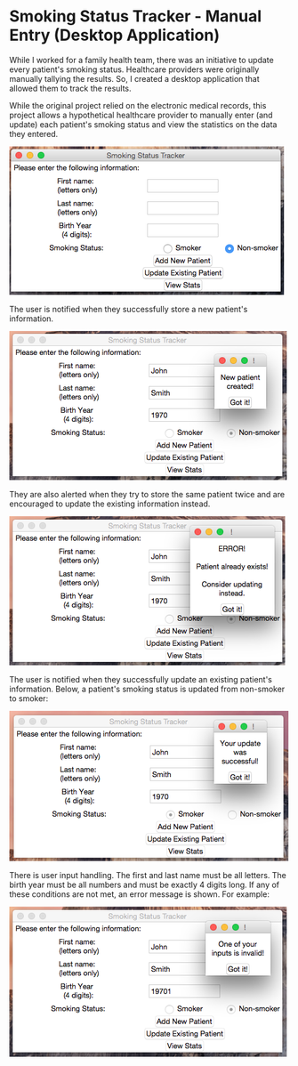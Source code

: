 # Smoking Status Tracker - Manual Entry (Desktop Application)
While I worked for a family health team, there was an initiative to update every patient's smoking status. Healthcare providers were originally manually tallying the results. So, I created a desktop application that allowed them to track the results.

While the original project relied on the electronic medical records, this project allows a hypothetical healthcare provider to manually enter (and update) each patient's smoking status and view the statistics on the data they entered.

![](images/trackingapp.png)


The user is notified when they successfully store a new patient's information.

![](images/NewPatientCreated.png)


They are also alerted when they try to store the same patient twice and are encouraged to update the existing information instead.

![](images/PatientAlreadyExistsError.png)


The user is notified when they successfully update an existing patient's information. Below, a patient's smoking status is updated from non-smoker to smoker:

![](images/UpdateSuccessful.png)

There is user input handling. The first and last name must be all letters. The birth year must be all numbers and must be exactly 4 digits long. If any of these conditions are not met, an error message is shown. For example:

![](images/InputError.png)
